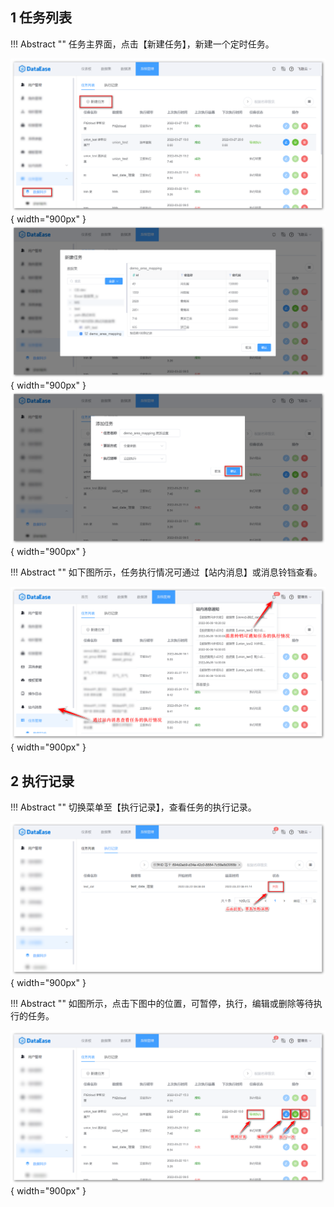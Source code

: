 ## 1 任务列表

!!! Abstract ""
	任务主界面，点击【新建任务】，新建一个定时任务。

![任务列表](../../img/system_management/任务列表.png){ width="900px" }  
![新建任务](../../img/system_management/新建任务.png){ width="900px" }   
![添加任务](../../img/system_management/添加任务.png){ width="900px" }

!!! Abstract ""
	如下图所示，任务执行情况可通过【站内消息】或消息铃铛查看。

![查看消息铃铛](../../img/system_management/查看消息铃铛.png){ width="900px" }

## 2 执行记录

!!! Abstract ""
	切换菜单至【执行记录】，查看任务的执行记录。

![执行记录](../../img/system_management/执行记录.png){ width="900px" }

!!! Abstract ""
	如图所示，点击下图中的位置，可暂停，执行，编辑或删除等待执行的任务。

![任务列表_暂停任务](../../img/system_management/任务列表_暂停任务.png){ width="900px" }